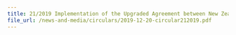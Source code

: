 ```yaml
---
title: 21/2019 Implementation of the Upgraded Agreement between New Zealand and Singapore on a closer Economic Partnership (ANZSCEP) Chapter 3 Rules Of Origin (ROO) and Origin Procedures
file_url: /news-and-media/circulars/2019-12-20-circular212019.pdf
---
```

